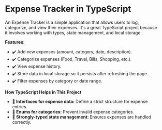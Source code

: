 # Expense Tracker in TypeScript

An Expense Tracker is a simple application that allows users to log, categorize, and view their expenses. It's a great TypeScript project because it involves working with types, state management, and local storage.

**Features:**

- ✔️ Add new expenses (amount, category, date, description).
- ✔️ Categorize expenses (Food, Travel, Bills, Shopping, etc.).
- ✔️ View expense history.
- ✔️ Store data in local storage so it persists after refreshing the page.
- ✔️ Filter expenses by category or date range.

**How TypeScript Helps in This Project**

- 🔹 **Interfaces for expense data:** Define a strict structure for expense entries.
- 🔹 **Enums for categories:** Prevent invalid expense categories.
- 🔹 **Strongly-typed state management:** Ensures expenses are handled correctly.
